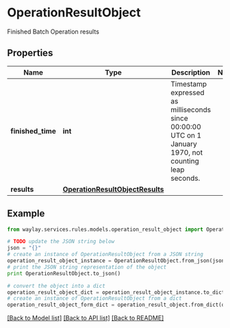 # OperationResultObject

Finished Batch Operation results

## Properties

Name | Type | Description | Notes
------------ | ------------- | ------------- | -------------
**finished_time** | **int** | Timestamp expressed as milliseconds since 00:00:00 UTC on 1 January 1970, not counting leap seconds. | 
**results** | [**OperationResultObjectResults**](OperationResultObjectResults.md) |  | 

## Example

```python
from waylay.services.rules.models.operation_result_object import OperationResultObject

# TODO update the JSON string below
json = "{}"
# create an instance of OperationResultObject from a JSON string
operation_result_object_instance = OperationResultObject.from_json(json)
# print the JSON string representation of the object
print OperationResultObject.to_json()

# convert the object into a dict
operation_result_object_dict = operation_result_object_instance.to_dict()
# create an instance of OperationResultObject from a dict
operation_result_object_form_dict = operation_result_object.from_dict(operation_result_object_dict)
```
[[Back to Model list]](../README.md#documentation-for-models) [[Back to API list]](../README.md#documentation-for-api-endpoints) [[Back to README]](../README.md)


